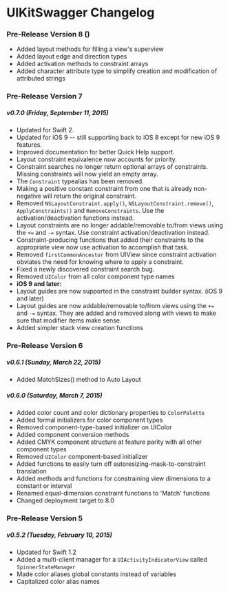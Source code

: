 UIKitSwagger Changelog
======================


### Pre-Release Version 8 ()
 - Added layout methods for filling a view's superview
 - Added layout edge and direction types
 - Added activation methods to constraint arrays
 - Added character attribute type to simplify creation and modification of attributed strings


### Pre-Release Version 7

##### v0.7.0 (Friday, September 11, 2015)
 - Updated for Swift 2.
 - Updated for iOS 9 -- still supporting back to iOS 8 except for new iOS 9 features.
 - Improved documentation for better Quick Help support.
 - Layout constraint equivalence now accounts for priority.
 - Constraint searches no longer return optional arrays of constraints.  Missing constraints will now yield an empty array.
 - The `Constraint` typealias has been removed.
 - Making a positive constant constraint from one that is already non-negative will return the original constraint.
 - Removed `NSLayoutConstraint.apply()`, `NSLayoutConstraint.remove()`, `ApplyConstraints()` and `RemoveConstraints`.  Use the activation/deactivation functions instead.
 - Layout constraints are no longer addable/removable to/from views using the `+=` and `-=` syntax.  Use constraint activation/deactivation instead.
 - Constraint-producing functions that added their constraints to the appropriate view now use activation to accomplish that task.
 - Removed `firstCommonAncestor` from UIView since constraint activation obviates the need for knowing where to apply a constraint.
 - Fixed a newly discovered constraint search bug.
 - Removed `UIColor` from all color component type names
 - **iOS 9 and later:**
  - Layout guides are now supported in the constraint builder syntax. (iOS 9 and later)
  - Layout guides are now addable/removable to/from views using the `+=` and `-=` syntax.  They are added and removed along with views to make sure that modifier items make sense.
  - Added simpler stack view creation functions


### Pre-Release Version 6

##### v0.6.1 (Sunday, March 22, 2015)
 - Added MatchSizes() method to Auto Layout


##### v0.6.0 (Saturday, March 7, 2015)
 - Added color count and color dictionary properties to `ColorPalette`
 - Added formal initializers for color component types
 - Removed component-type-based initializer on UIColor
 - Added component conversion methods
 - Added CMYK component structure at feature parity with all other component types
 - Removed `UIColor` component-based initializer
 - Added functions to easily turn off autoresizing-mask-to-constraint translation
 - Added methods and functions for constraining view dimensions to a constant or interval
 - Renamed equal-dimension constraint functions to 'Match' functions
 - Changed deployment target to 8.0


### Pre-Release Version 5

##### v0.5.2 (Tuesday, February 10, 2015)
 - Updated for Swift 1.2
 - Added a multi-client manager for a `UIActivityIndicatorView` called `SpinnerStateManager`
 - Made color aliases global constants instead of variables
 - Capitalized color alias names
